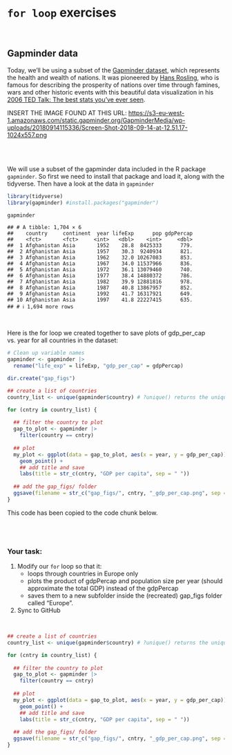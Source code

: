 `for loop` exercises
================

<br>

## Gapminder data

Today, we’ll be using a subset of the [Gapminder
dataset](https://www.gapminder.org/tools/?from=world#$chart-type=bubbles),
which represents the health and wealth of nations. It was pioneered by
[Hans Rosling](https://www.ted.com/speakers/hans_rosling), who is famous
for describing the prosperity of nations over time through famines, wars
and other historic events with this beautiful data visualization in his
[2006 TED Talk: The best stats you’ve ever
seen](https://www.ted.com/talks/hans_rosling_shows_the_best_stats_you_ve_ever_seen).

INSERT THE IMAGE FOUND AT THIS URL:
<https://s3-eu-west-1.amazonaws.com/static.gapminder.org/GapminderMedia/wp-uploads/20180914115336/Screen-Shot-2018-09-14-at-12.51.17-1024x557.png>

<br> <br>

We will use a subset of the gapminder data included in the R package
`gapminder`. So first we need to install that package and load it, along
with the tidyverse. Then have a look at the data in `gapminder`

``` r
library(tidyverse)
library(gapminder) #install.packages("gapminder")

gapminder
```

    ## # A tibble: 1,704 × 6
    ##    country     continent  year lifeExp      pop gdpPercap
    ##    <fct>       <fct>     <int>   <dbl>    <int>     <dbl>
    ##  1 Afghanistan Asia       1952    28.8  8425333      779.
    ##  2 Afghanistan Asia       1957    30.3  9240934      821.
    ##  3 Afghanistan Asia       1962    32.0 10267083      853.
    ##  4 Afghanistan Asia       1967    34.0 11537966      836.
    ##  5 Afghanistan Asia       1972    36.1 13079460      740.
    ##  6 Afghanistan Asia       1977    38.4 14880372      786.
    ##  7 Afghanistan Asia       1982    39.9 12881816      978.
    ##  8 Afghanistan Asia       1987    40.8 13867957      852.
    ##  9 Afghanistan Asia       1992    41.7 16317921      649.
    ## 10 Afghanistan Asia       1997    41.8 22227415      635.
    ## # ℹ 1,694 more rows

<br>

Here is the for loop we created together to save plots of gdp_per_cap
vs. year for all countries in the dataset:

``` r
# Clean up variable names
gapminder <- gapminder |> 
  rename("life_exp" = lifeExp, "gdp_per_cap" = gdpPercap)

dir.create("gap_figs") 

## create a list of countries
country_list <- unique(gapminder$country) # ?unique() returns the unique values

for (cntry in country_list) {
  
  ## filter the country to plot
  gap_to_plot <- gapminder |>
    filter(country == cntry)
  
  ## plot
  my_plot <- ggplot(data = gap_to_plot, aes(x = year, y = gdp_per_cap)) + 
    geom_point() +
    ## add title and save
    labs(title = str_c(cntry, "GDP per capita", sep = " "))
  
  ## add the gap_figs/ folder
  ggsave(filename = str_c("gap_figs/", cntry, "_gdp_per_cap.png", sep = ""), plot = my_plot)
} 
```

This code has been copied to the code chunk below.

<br> <br>

### Your task:

1.  Modify our `for` loop so that it:
    - loops through countries in Europe only
    - plots the product of gdpPercap and population size per year
      (should approximate the total GDP) instead of the gdpPercap
    - saves them to a new subfolder inside the (recreated) gap_figs
      folder called “Europe”.
2.  Sync to GitHub

<br>

``` r
## create a list of countries
country_list <- unique(gapminder$country) # ?unique() returns the unique values

for (cntry in country_list) {
  
  ## filter the country to plot
  gap_to_plot <- gapminder |>
    filter(country == cntry)
  
  ## plot
  my_plot <- ggplot(data = gap_to_plot, aes(x = year, y = gdp_per_cap)) + 
    geom_point() +
    ## add title and save
    labs(title = str_c(cntry, "GDP per capita", sep = " "))
  
  ## add the gap_figs/ folder
  ggsave(filename = str_c("gap_figs/", cntry, "_gdp_per_cap.png", sep = ""), plot = my_plot)
} 
```

<br>

